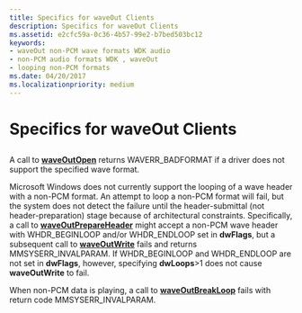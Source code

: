 ```yaml
---
title: Specifics for waveOut Clients
description: Specifics for waveOut Clients
ms.assetid: e2cfc59a-0c36-4b57-99e2-b7bed503bc12
keywords:
- waveOut non-PCM wave formats WDK audio
- non-PCM audio formats WDK , waveOut
- looping non-PCM formats
ms.date: 04/20/2017
ms.localizationpriority: medium
---
```


# Specifics for waveOut Clients


## <span id="specifics_for_waveout_clients"></span><span id="SPECIFICS_FOR_WAVEOUT_CLIENTS"></span>


A call to [**waveOutOpen**](https://msdn.microsoft.com/library/windows/desktop/dd743866) returns WAVERR\_BADFORMAT if a driver does not support the specified wave format.

Microsoft Windows does not currently support the looping of a wave header with a non-PCM format. An attempt to loop a non-PCM format will fail, but the system does not detect the failure until the header-submittal (not header-preparation) stage because of architectural constraints. Specifically, a call to [**waveOutPrepareHeader**](https://msdn.microsoft.com/library/windows/desktop/dd743868) might accept a non-PCM wave header with WHDR\_BEGINLOOP and/or WHDR\_ENDLOOP set in **dwFlags**, but a subsequent call to [**waveOutWrite**](https://msdn.microsoft.com/library/windows/desktop/dd743876) fails and returns MMSYSERR\_INVALPARAM. If WHDR\_BEGINLOOP and WHDR\_ENDLOOP are not set in **dwFlags**, however, specifying **dwLoops**&gt;1 does not cause **waveOutWrite** to fail.

When non-PCM data is playing, a call to [**waveOutBreakLoop**](https://msdn.microsoft.com/library/windows/desktop/dd743854) fails with return code MMSYSERR\_INVALPARAM.

 

 





